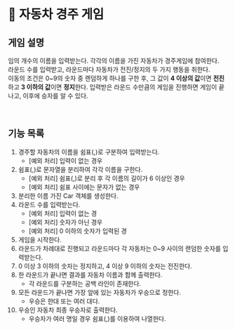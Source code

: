# 🚗 자동차 경주 게임

## 게임 설명
임의 개수의 이름을 입력받는다. 각각의 이름을 가진 자동차가 경주게임에 참여한다.   
라운드 수를 입력받고, 라운드마다 자동차가 전진/정지의 두 가지 행동을 취한다.  
이동의 조건은 0~9의 숫자 중 랜덤하게 하나를 구한 후, 그 값이 **4 이상의 값**이면 **전진**하고 **3 이하의 값**이면 **정지**한다.
입력받은 라운드 수만큼의 게임을 진행하면 게임이 끝나고, 이후에 승자를 알 수 있다.

<br>

## 기능 목록
1. 경주할 자동차의 이름을 쉼표(,)로 구분하여 입력받는다.
    * [예외 처리] 입력이 없는 경우
1. 쉼표(,)로 문자열을 분리하여 각각 이름을 구한다.
    * [예외 처리] 쉼표(,)로 분리 후 각 이름의 길이가 6 이상인 경우
    * [예외 처리] 쉼표 사이에는 문자가 없는 경우
1. 분리한 이름 가진 Car 객체를 생성한다.
1. 라운드 수를 입력받는다.
    * [예외 처리] 입력이 없는 경
    * [예외 처리] 숫자가 아닌 경우
    * [예외 처리] 0 이하의 숫자가 입력된 경
1. 게임을 시작한다.
1. 라운드가 차례대로 진행되고 라운드마다 각 자동차는 0~9 사이의 랜덤한 숫자를 입력받는다.
1. 0 이상 3 이하의 숫자는 정지하고, 4 이상 9 이하의 숫자는 전진한다.
1. 한 라운드가 끝나면 결과를 자동차 이름과 함께 출력한다.
    * 각 라운드를 구분하는 공백 라인이 존재한다.
1. 모든 라운드가 끝나면 가장 앞에 있는 자동차가 우승으로 정한다.
    * 우승은 한대 또는 여러 대다.
1. 우승인 자동차 최종 우승자로 출력한다.
    * 우승자가 여러 명일 경우 쉼표(,)를 이용하여 나열한다.

